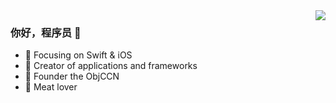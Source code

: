 <img align="right" src="https://github-readme-stats.vercel.app/api?username=lztbwlkj&show_icons=true&icon_color=CE1D2D&text_color=718096&bg_color=ffffff&hide_title=true" />

### 你好，程序员 👋

- :orange_book: Focusing on Swift & iOS
- :hammer: Creator of applications and frameworks
- :ram: Founder the ObjCCN
- :meat_on_bone: Meat lover
